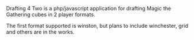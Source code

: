 Drafting 4 Two is a php/javascript application for drafting Magic the Gathering cubes in 2 player formats.

The first format supported is winston, but plans to include winchester, grid and others are in the works.